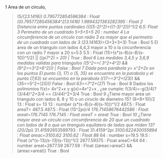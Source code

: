 1
Area de un circulo, 
> (5/(2*3.1416))
0.795772854596384 : Float
 ((0.79577285456384^2)*3.1416)
1.9894321363282395 : Float
2
Distancia entre puntos cardinales
> ((((5-2)^2)+((1-3)^2)))^1/2
 6.5: Float
 3
Perimetro de un cuadrado
> 5+5+5+5
20 : number
4
La circumferencia de un circulo con radio 3 es mayor que el perimetro de un cuadrado con lados de 3 
> (2*3.1416*3)>(3+3+3+3)
True : Bool
5
El area de un triangulo  con lados 4,4,3 mayor a 10 o la circunferencia con un radio 7 mayor a 20
> s=5.5
5.5 : Float
>  (15>(s*(s-8)*(s-8)*(s-10))^1/2) || ((pi*7^2) > 20)
|
True : Bool
6
Las medidas 3,4,5 y 3,6,9 medidas validas para triangulos 
>  ((5^2==( 3^2+4^2) && (9^2==3^2+6^2)))
|
False : Bool
7
Dada para parabola y= x^2+2x en los puntos 
El punto (3, 17) o (5, 35) se encuentra en la parabola
y el punto (7,63) se encuentra en la parabola
> ((17==3^2+(2*3)) && (35==5^2+(2*5)))
False : Bool
> 63==7^2+(2*7)
True : Bool
8
Dados los polinomios f(x)= 4x^2+x y g(x)=4x^2+x , ¿se cumple: f(3/4)=-g(3/4)?
> (3/4*4)^2+3/4 == (3/4*4)^2+3/4
True : Bool
9
¿Tiene mayor area un triangulo con lados 8, 8 y 10 o un ciruclo de diametro 15?
> (8+8+10)/2
13 : Float
> s= 13
13 : number
> (s*(s-8)*(s-8)*(s-10))^1/2
487.5 : Float
> areaT= 487.5
487.5 : Float
> (15^2*pi)/4
176.71458676442586 : Float
> areat=176.7145
176.7145 : Float
> areaT > areat
True : Bool
10
¿Tiene mayor area un circulo con circumferencia de 20 que un cuadrado con lados de 8 o que
 un tirangulo equilatero de lados que miden 13?
 > (20/2*pi)
31.41592653589793 : Float
> 31.4159^2*pi
3100.622430055894 : Float
> areac=3100.62
3100.62 : Float
> 8*8
64 : number
> s=19.5
19.5 : Float
> (s*(s-13)*(s-13)*(s-13))^1/2
2677.59375 : Float
> areaC=64
64 : number
> areat=2677.59
2677.59 : Float
> ((areac>areaC) && (areac>areat))
True : Bool


